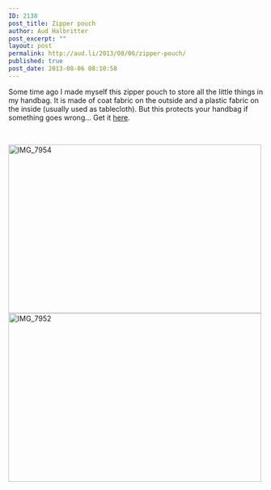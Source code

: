 ```yaml
---
ID: 2138
post_title: Zipper pouch
author: Aud Halbritter
post_excerpt: ""
layout: post
permalink: http://aud.li/2013/08/06/zipper-pouch/
published: true
post_date: 2013-08-06 08:10:58
---
```

Some time ago I made myself this zipper pouch to store all the little things in my handbag. It is made of coat fabric on the outside and a plastic fabric on the inside (usually used as tablecloth). But this protects your handbag if something goes wrong... Get it <a href="http://www.etsy.com/de/listing/158784927/kosmetikbeutel?ref=shop_home_active">here</a>.

&nbsp;

<a href="http://aud.li/wp-content/uploads/2013/08/IMG_7954.jpg"><img class="alignnone size-medium wp-image-2139" alt="IMG_7954" src="http://aud.li/wp-content/uploads/2013/08/IMG_7954-500x333.jpg" width="500" height="333" /></a> <a href="http://aud.li/wp-content/uploads/2013/08/IMG_7952.jpg"><img class="alignnone size-medium wp-image-2140" alt="IMG_7952" src="http://aud.li/wp-content/uploads/2013/08/IMG_7952-500x333.jpg" width="500" height="333" /></a>

&nbsp;